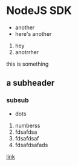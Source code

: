 # NodeJS SDK



* another
* here's another

1. hey
2. anotrrher


this is something

## a subheader
### subsub

* dots
1. numberss
3. fdsafdsa
3. fdsafdsaf
3. fdsafdsafads

[link](https://google.com)